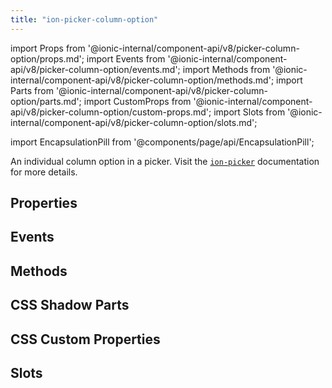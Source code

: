 ```yaml
---
title: "ion-picker-column-option"
---
```

import Props from '@ionic-internal/component-api/v8/picker-column-option/props.md';
import Events from '@ionic-internal/component-api/v8/picker-column-option/events.md';
import Methods from '@ionic-internal/component-api/v8/picker-column-option/methods.md';
import Parts from '@ionic-internal/component-api/v8/picker-column-option/parts.md';
import CustomProps from '@ionic-internal/component-api/v8/picker-column-option/custom-props.md';
import Slots from '@ionic-internal/component-api/v8/picker-column-option/slots.md';

<head>
  <title>ion-picker-column-option: The individual options within a column in a picker.</title>
  <meta name="description" content="An individual column option in a picker." />
</head>

import EncapsulationPill from '@components/page/api/EncapsulationPill';

<EncapsulationPill type="shadow" />

An individual column option in a picker. Visit the [`ion-picker`](./picker.md) documentation for more details.

## Properties
<Props />

## Events
<Events />

## Methods
<Methods />

## CSS Shadow Parts
<Parts />

## CSS Custom Properties
<CustomProps />

## Slots
<Slots />
